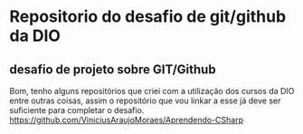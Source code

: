 # Repositorio do desafio de git/github da DIO
## desafio de projeto sobre GIT/Github
Bom, tenho alguns repositórios que criei com a utilização dos cursos da DIO entre outras coisas, assim o repositório que vou linkar a esse já deve ser suficiente para completar o desafio. <https://github.com/ViniciusAraujoMoraes/Aprendendo-CSharp>
